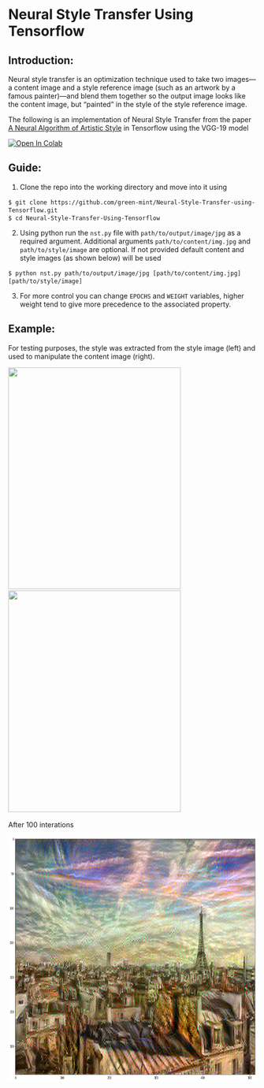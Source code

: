 # Neural Style Transfer Using Tensorflow

## Introduction:
Neural style transfer is an optimization technique used to take two images—a content image and a style reference image (such as an artwork by a famous painter)—and blend them together so the output image looks like the content image, but “painted” in the style of the style reference image.

The following is an implementation of Neural Style Transfer from the paper [A Neural Algorithm of Artistic Style](http://arxiv.org/abs/1508.06576) in Tensorflow using the VGG-19 model

[![Open In Colab](https://colab.research.google.com/assets/colab-badge.svg)](https://colab.research.google.com/github/green-mint/Neural-Style-Transfer-using-Tensorflow/blob/master/nst.ipynb)

## Guide:

1. Clone the repo into the working directory and move into it using
  ``` 
  $ git clone https://github.com/green-mint/Neural-Style-Transfer-using-Tensorflow.git
  $ cd Neural-Style-Transfer-Using-Tensorflow 
  ```
2. Using python run the `nst.py` file with `path/to/output/image/jpg` as a required argument. Additional arguments `path/to/content/img.jpg` and `path/to/style/image` are optional. If not provided default content and style images (as shown below) will be used
  ```
  $ python nst.py path/to/output/image/jpg [path/to/content/img.jpg] [path/to/style/image]
  ```
3. For more control you can change `EPOCHS` and `WEIGHT` variables, higher weight tend to give more precedence to the associated property.

## Example: 
For testing purposes, the style was extracted from the style image (left) and used to manipulate the content image (right).

<img src="https://i.imgur.com/UWIRzW9.jpeg" width="350" height="450"> <img src="https://i.imgur.com/F28w3Ac.jpg" width="350" height="450">

After 100 interations

<img src="pictures/output.png" width="700" height="500" alt="output image">
